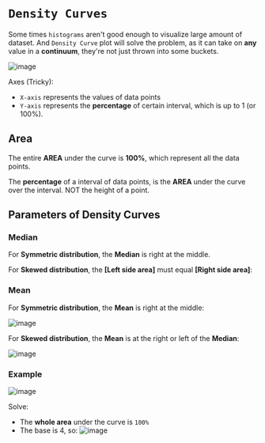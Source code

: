# `Density Curves`

Some times `histograms` aren't good enough to visualize large amount of dataset. And `Density Curve` plot will solve the problem, as it can take on **any** value in a **continuum**, they're not just thrown into some buckets.

![image](https://user-images.githubusercontent.com/14041622/43827044-72d905a8-9b2b-11e8-81ad-1bdbddfef4a7.png)

Axes (Tricky):
- `X-axis` represents the values of data points
- `Y-axis` represents the **percentage** of certain interval, which is up to 1 (or 100%).


## Area

The entire **AREA** under the curve is **100%**, which represent all the data points.

The **percentage** of a interval of data points, is the **AREA** under the curve over the interval. NOT the height of a point.

## Parameters of Density Curves

### Median
For **Symmetric distribution**, the **Median** is right at the middle.

For **Skewed distribution**, the **[Left side area]** must equal **[Right side area]**:

### Mean
For **Symmetric distribution**, the **Mean** is right at the middle:

![image](https://user-images.githubusercontent.com/14041622/43822845-ec32c44a-9b1f-11e8-8e8f-13f74084ecfe.png)

For **Skewed distribution**, the **Mean** is at the right or left of the **Median**:

![image](https://user-images.githubusercontent.com/14041622/43822931-24963268-9b20-11e8-906f-8e00ebf65047.png)


### Example
![image](https://user-images.githubusercontent.com/14041622/43828492-3bec938a-9b2f-11e8-971d-d2c423d506f8.png)

Solve:
- The **whole area** under the curve is `100%`
- The base is 4, so:
![image](https://user-images.githubusercontent.com/14041622/43828492-3bec938a-9b2f-11e8-971d-d2c423d506f8.png)

